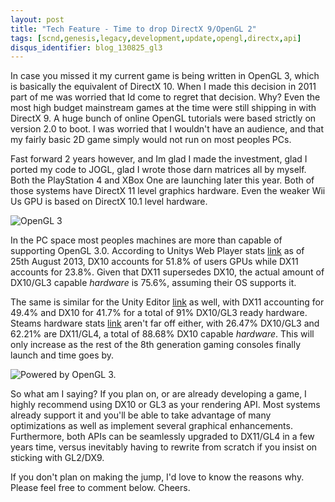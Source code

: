```yaml
---
layout: post
title: "Tech Feature - Time to drop DirectX 9/OpenGL 2"
tags: [scnd,genesis,legacy,development,update,opengl,directx,api]
disqus_identifier: blog_130825_gl3
---
```

In case you missed it my current game is being written in OpenGL 3, which is basically the equivalent of DirectX 10. 
When I made this decision in 2011 part of me was  worried that Id come to regret that  decision. Why?
Even the most high budget mainstream games at the time were still shipping in with DirectX 9.
A huge bunch of online OpenGL tutorials were based strictly on version 2.0 to boot. 
I was worried that I wouldn't have an audience, and that my fairly basic 2D game simply would not run on most peoples PCs.

Fast forward 2 years however, and Im glad I made the investment, glad I ported my code to JOGL, glad I wrote those darn matrices all by myself. 
Both the PlayStation 4 and XBox One are launching later this year. 
Both of those systems have DirectX 11 level graphics hardware. 
Even the weaker Wii Us GPU is based on DirectX 10.1 level hardware.

 ![OpenGL 3](http://www.scndgen.com/blog/2013_08_25/opengl3_logo1.png)

In the PC space most peoples machines are more than capable of supporting OpenGL 3.0. 
According to Unitys Web Player stats [link](http://stats.unity3d.com/web/gpu.html) as of 25th 
August 2013, DX10 accounts for 51.8% of users GPUs while DX11 accounts for 23.8%. 
Given that DX11 supersedes DX10, the actual amount of DX10/GL3 capable _hardware_ is 75.6%, assuming their OS supports it.

The same is similar for the Unity Editor [link](http://stats.unity3d.com/editor/gpu.html) as 
well, with DX11 accounting for 49.4% and DX10 for 41.7% for a total of 91% DX10/GL3 ready hardware. 
Steams hardware stats [link](http://store.steampowered.com/hwsurvey)  aren't far off either, 
with 26.47% DX10/GL3 and 62.21% are DX11/GL4, a total of 88.68% DX10 capable _hardware_. 
This will only increase as the rest of the 8th generation gaming consoles finally launch and time goes by.

 ![Powered by OpenGL 3.](http://www.scndgen.com/blog/2013_08_25/scndgen_legacy_1_ultra.png)

So what am I saying? If you plan on, or are already developing a game, I highly recommend using DX10 or GL3 as your rendering API. 
Most systems already support it and you'll be able to take advantage of many optimizations as well as implement several graphical enhancements. 
Furthermore, both APIs can be seamlessly upgraded to DX11/GL4 in a few years time, versus inevitably having to rewrite 
from scratch if you insist on sticking with GL2/DX9.

If you don't plan on making the jump, I'd love to know the reasons why. Please feel free to comment below. Cheers.